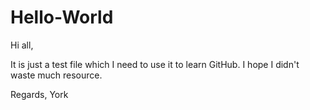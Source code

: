 # Hello-World
Hi all,

It is just a test file which I need to use it to learn GitHub. I hope I didn't waste much resource. 

Regards,
York 
